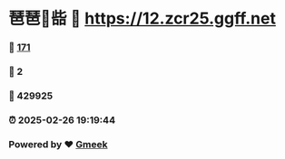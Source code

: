 # 琶琶🔭啙 :link: https://12.zcr25.ggff.net 
### :page_facing_up: [171](https://12.zcr25.ggff.net/tag.html) 
### :speech_balloon: 2 
### :hibiscus: 429925 
### :alarm_clock: 2025-02-26 19:19:44 
### Powered by :heart: [Gmeek](https://github.com/Meekdai/Gmeek)
